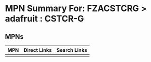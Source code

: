 



# MPN Summary For: FZACSTCRG > adafruit : CSTCR-G

## MPNs
  

|MPN|Direct Links|Search Links|
| :--- | :--- | :--- |
||||
